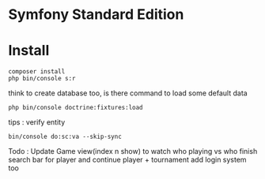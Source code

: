 Symfony Standard Edition
========================

# Install #

```
composer install
php bin/console s:r

```

think to create database too, is there command to load some default data

```
php bin/console doctrine:fixtures:load
```


tips : verify entity 

```
bin/console do:sc:va --skip-sync
```


Todo : Update Game view(index n show) to watch  who playing vs who
       finish search bar for player and continue player + tournament
       add login system too


